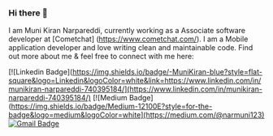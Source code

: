 ### Hi there 👋

I am Muni Kiran Narpareddi, currently working as a Associate software developer at [Cometchat] (https://www.cometchat.com/). I am a Mobile application developer and love writing clean and maintainable code. Find out more about me & feel free to connect with me here:

[![Linkedin Badge](https://img.shields.io/badge/-MuniKiran-blue?style=flat-square&logo=Linkedin&logoColor=white&link=https://www.linkedin.com/in/munikiran-narpareddi-740395184/](https://www.linkedin.com/in/munikiran-narpareddi-740395184/)
[![Medium Badge](https://img.shields.io/badge/Medium-12100E?style=for-the-badge&logo=medium&logoColor=white](https://medium.com/@narmuni123)
[![Gmail Badge](https://img.shields.io/badge/-narmuni123@gmail.com-c14438?style=flat-square&logo=Gmail&logoColor=white&link=mailto:narmuni123@gmail.com)](mailto:narmuni123@gmail.com)

